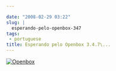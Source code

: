 ```yaml
---

date: "2008-02-29 03:22"
slug: |
  esperando-pelo-openbox-347
tags:
 - portuguese
title: Esperando pelo Openbox 3.4.7\...
---
```


[![Openbox](http://farm4.static.flickr.com/3144/2299108310_25fe307f58_d.jpg)](http://farm4.static.flickr.com/3144/2299108310_25fe307f58_b_d.jpg)
